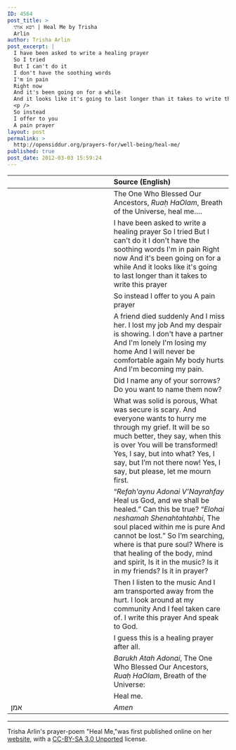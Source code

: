 ```yaml
---
ID: 4564
post_title: >
  רפא אותי | Heal Me by Trisha
  Arlin
author: Trisha Arlin
post_excerpt: |
  I have been asked to write a healing prayer
  So I tried
  But I can't do it
  I don't have the soothing words
  I'm in pain
  Right now
  And it's been going on for a while
  And it looks like it's going to last longer than it takes to write this prayer
  <p />
  So instead
  I offer to you
  A pain prayer
layout: post
permalink: >
  http://opensiddur.org/prayers-for/well-being/heal-me/
published: true
post_date: 2012-03-03 15:59:24
---
```

<table style="margin-left: auto;margin-right: auto;" class="draggable">
<thead><tr><th id="x" style="text-align: right;"></th><th style="text-align: left;">Source (English)</th></tr></thead>
<tbody>
<tr>
<td style="vertical-align:top;" width="46%">
<div class="liturgy"><span lang="he">

</span></div>
</td>
 
<td style="vertical-align:top;" width="53%">
<div class="english">
The One Who Blessed Our Ancestors, <em>Ruaḥ HaOlam</em>, Breath of the Universe, heal me….
</div></td>
</tr>


<tr>
<td style="vertical-align:top;" width="46%">
<div class="liturgy"><span lang="he">

</span></div>
</td>
 
<td style="vertical-align:top;" width="53%">
<div class="english">
I have been asked to write a healing prayer
So I tried
But I can't do it
I don't have the soothing words
I'm in pain
Right now
And it's been going on for a while 
And it looks like it's going to last longer than it takes to write this prayer
</div></td>
</tr>


<tr>
<td style="vertical-align:top;" width="46%">
<div class="liturgy"><span lang="he">

</span></div>
</td>
 
<td style="vertical-align:top;" width="53%">
<div class="english">
So instead
I offer to you
A pain prayer
</div></td>
</tr>


<tr>
<td style="vertical-align:top;" width="46%">
<div class="liturgy"><span lang="he">

</span></div>
</td>
 
<td style="vertical-align:top;" width="53%">
<div class="english">
A friend died suddenly
And I miss her.
I lost my job
And my despair is showing.
I don't have a partner
And I'm lonely
I'm losing my home
And I will never be comfortable again
My body hurts
And I'm becoming my pain.
</div></td>
</tr>


<tr>
<td style="vertical-align:top;" width="46%">
<div class="liturgy"><span lang="he">

</span></div>
</td>
 
<td style="vertical-align:top;" width="53%">
<div class="english">
Did I name any of your sorrows?
Do you want to name them now?
</div></td>
</tr>


<tr>
<td style="vertical-align:top;" width="46%">
<div class="liturgy"><span lang="he">

</span></div>
</td>
 
<td style="vertical-align:top;" width="53%">
<div class="english">
What was solid is porous,
What was secure is scary.
And everyone wants to hurry me through my grief.
It will be so much better, they say, when this is over
You will be transformed!
Yes, I say, but into what?
Yes, I say, but I’m not there now!
Yes, I say, but please, let me mourn first.
</div></td>
</tr>


<tr>
<td style="vertical-align:top;" width="46%">
<div class="liturgy"><span lang="he">

</span></div>
</td>
 
<td style="vertical-align:top;" width="53%">
<div class="english">
“<em>Refah'aynu Adonai V’Nayrahfay</em>
Heal us God, and we shall be healed.”
Can this be true?
“<em>Elohai neshamah
Shenahtahtahbi</em>,
The soul placed within me is pure
And cannot be lost.”
So I’m searching, where is that pure soul?
Where is that healing of the body, mind and spirit,
Is it in the music?
Is it in my friends?
Is it in prayer?
</div></td>
</tr>


<tr>
<td style="vertical-align:top;" width="46%">
<div class="liturgy"><span lang="he">

</span></div>
</td>
 
<td style="vertical-align:top;" width="53%">
<div class="english">
Then I listen to the music
And I am transported away from the hurt.
I look around at my community
And I feel taken care of.
I write this prayer
And speak to God.
</div></td>
</tr>


<tr>
<td style="vertical-align:top;" width="46%">
<div class="liturgy"><span lang="he">

</span></div>
</td>
 
<td style="vertical-align:top;" width="53%">
<div class="english">
I guess this is a healing prayer after all.
</div></td>
</tr>


<tr>
<td style="vertical-align:top;" width="46%">
<div class="liturgy"><span lang="he">

</span></div>
</td>
 
<td style="vertical-align:top;" width="53%">
<div class="english">
<em>Barukh Atah Adonai</em>, The One Who Blessed Our Ancestors, <em>Ruaḥ HaOlam</em>, Breath of the Universe:
</div></td>
</tr>


<tr>
<td style="vertical-align:top;" width="46%">
<div class="liturgy"><span lang="he">

</span></div>
</td>
 
<td style="vertical-align:top;" width="53%">
<div class="english">
Heal me.
</div></td>
</tr>


<tr>
<td style="vertical-align:top;" width="46%">
<div class="liturgy"><span lang="he">
אמן׃
</span></div>
</td>
 
<td style="vertical-align:top;" width="53%">
<div class="english">
<em>Amen</em>
</div></td>
</tr>
</tbody></table>

<hr />

Trisha Arlin's prayer-poem "Heal Me,"was first published online on her <a href="http://triganza.blogspot.com/2012/02/heal-me.html">website</a>, with a <a href="https://creativecommons.org/licenses/by-sa/3.0/">CC-BY-SA 3.0 Unported</a> license.